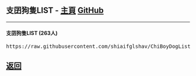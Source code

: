 <h2 id="chiboydoglist">支囝狗隻LIST - <a href="https://lih.kg/ioxQqS">主頁</a> <a href="https://github.com/shiaifglshav/ChiBoyDogList">GitHub</a></h2>
<hr />

<h4>支囝狗隻LIST (263人)</h4>
<div class="chiboydoglist"><pre>https://raw.githubusercontent.com/shiaifglshav/ChiBoyDogList/main/ChiBoyDogList.json</pre></div>

<h2><a href="./">返回</a></h2>
